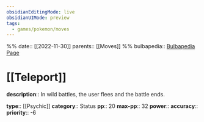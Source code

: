 ```yaml
---
obsidianEditingMode: live
obsidianUIMode: preview
tags:
  - games/pokemon/moves
---
```

%%
date:: [[2022-11-30]]
parents:: [[Moves]]
%%
bulbapedia:: [Bulbapedia Page](https://bulbapedia.bulbagarden.net/wiki/Teleport_(move))

# [[Teleport]]

**description**:: In wild battles, the user flees and the battle ends.

**type**:: [[Psychic]]
**category**:: Status
**pp**:: 20
**max-pp**:: 32
**power**:: 
**accuracy**:: 
**priority**:: -6